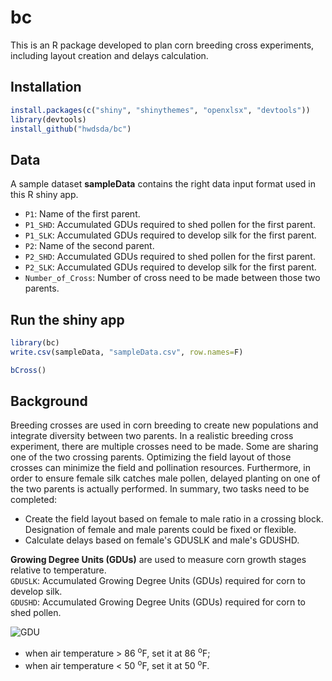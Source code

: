 # bc
This is an R package developed to plan corn breeding cross experiments, including layout creation and delays calculation.

## Installation
```r
install.packages(c("shiny", "shinythemes", "openxlsx", "devtools"))
library(devtools)
install_github("hwdsda/bc")
```
## Data
A sample dataset **sampleData** contains the right data input format used in this R shiny app.

* `P1`: Name of the first parent. 
* `P1_SHD`: Accumulated GDUs required to shed pollen for the first parent. 
* `P1_SLK`: Accumulated GDUs required to develop silk for the first parent. 
* `P2`: Name of the second parent. 
* `P2_SHD`: Accumulated GDUs required to shed pollen for the first parent. 
* `P2_SLK`: Accumulated GDUs required to develop silk for the first parent. 
* `Number_of_Cross`: Number of cross need to be made between those two parents. 
 
## Run the shiny app
```r
library(bc)
write.csv(sampleData, "sampleData.csv", row.names=F)

bCross()
```
## Background
Breeding crosses are used in corn breeding to create new populations and integrate diversity between two parents. In a realistic breeding cross experiment, there are multiple crosses need to be made. Some are sharing one of the two crossing parents. Optimizing the field layout of those crosses can minimize the field and pollination resources. Furthermore, in order to ensure female silk catches male pollen, delayed planting on one of the two parents is actually performed. In summary, two tasks need to be completed:  
   * Create the field layout based on female to male ratio in a crossing block. Designation of female and male parents could be fixed or flexible.  
   * Calculate delays based on female's GDUSLK and male's GDUSHD.

**Growing Degree Units (GDUs)** are used to measure corn growth stages relative to temperature.   
`GDUSLK`: Accumulated Growing Degree Units (GDUs) required for corn to develop silk.  
`GDUSHD`: Accumulated Growing Degree Units (GDUs) required for corn to shed pollen.

![GDU](https://latex.codecogs.com/gif.latex?\textup{GDU}=\frac{\textup{Daily&space;Max&space;Air&space;Temperature}&space;&plus;&space;\textup{Daily&space;Min&space;Air&space;Temperature}}{2}-50)         
   * when air temperature > 86 <sup>o</sup>F, set it at 86 <sup>o</sup>F;      
   * when air temperature < 50 <sup>o</sup>F, set it at 50 <sup>o</sup>F.
